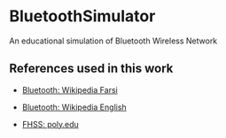 # BluetoothSimulator
An educational simulation of Bluetooth Wireless Network

## References used in this work

- [Bluetooth: Wikipedia Farsi](https://fa.wikipedia.org/wiki/%D8%A8%D9%84%D9%88%D8%AA%D9%88%D8%AB#%D9%85%D8%B9%D9%85%D8%A7%D8%B1%DB%8C)

- [Bluetooth: Wikipedia English](https://en.wikipedia.org/wiki/Bluetooth)

- [FHSS: poly.edu](https://witestlab.poly.edu/blog/frequency-hopping-spread-spectrum/)